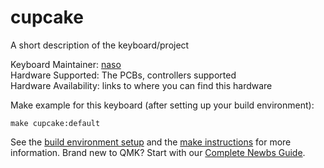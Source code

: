 # cupcake

A short description of the keyboard/project

Keyboard Maintainer: [naso](https://twitter.com/mk_nnaa)  
Hardware Supported: The PCBs, controllers supported  
Hardware Availability: links to where you can find this hardware

Make example for this keyboard (after setting up your build environment):

    make cupcake:default

See the [build environment setup](https://docs.qmk.fm/#/getting_started_build_tools) and the [make instructions](https://docs.qmk.fm/#/getting_started_make_guide) for more information. Brand new to QMK? Start with our [Complete Newbs Guide](https://docs.qmk.fm/#/newbs).
